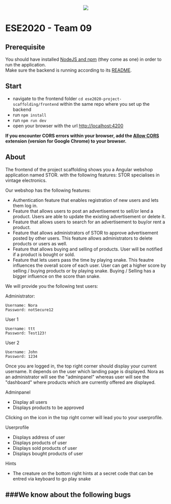

<p align="center">
  <img src="https://github.com/scg-unibe-ch/ese2020-team9/blob/master/frontend/src/assets/cd/other2anim.gif">
</p>


# ESE2020 - Team 09

## Prerequisite
You should have installed [NodeJS and npm](https://nodejs.org/en/download/) (they come as one) in order to run the application.  
Make sure the backend is running according to its [README](https://github.com/scg-unibe-ch/ese2020-project-scaffolding/blob/master/backend/README.md).

## Start
- navigate to the frontend folder `cd ese2020-project-scaffolding/frontend` within the same repo where you set up the backend
- run `npm install`
- run `npm run dev`
- open your browser with the url [http://localhost:4200](http://localhost:4200/)

**If you encounter CORS errors within your browser, add the [Allow CORS](https://chrome.google.com/webstore/detail/allow-cors-access-control/lhobafahddgcelffkeicbaginigeejlf?hl=en) extension (version for Google Chrome) to your browser.**

## About
The frontend of the project scaffolding shows you a Angular webshop application named STOR. with the following features:
STOR specialises in vintage electronics. 

Our webshop has the following features:
- Authentication feature that enables registration of new users and lets them log in.
- Feature that allows users to post an advertisement to sell/or lend a product.
Users are able to update the existing advertisement or delete it.
- Feature that allows users to search for an advertisement to buy/or rent a product.
- Feature that allows administrators of STOR to approve advertisement posted by other users. 
This feature allows administrators to delete products or users as well. 
- Feature that allows buying and selling of products. User will be notified if a product
is bought or sold. 
- Feature that lets users pass the time by playing snake.
This feautre influences the overall score of each user. 
User can get a higher score by selling / buying products or by playing snake.
Buying / Selling has a bigger influence on the score than snake.



We will provide you the following test users:

Administrator:
````
Username: Nora
Password: notSecure12
````
User 1
````
Username: ttt
Password: Test123!
````
User 2
````
Username: John
Password: 1234
````
Once you are logged in, the top right corner should display your current username.
It depends on the user which landing page is displayed. 
Nora as an administrator will see the "adminpanel" whereas user will see the "dashboard" where products
which are currently offered are displayed.

Adminpanel
- Display all users
- Displays products to be approved

Clicking on the icon in the top right corner will lead you to your userprofile.

Userprofile
- Displays address of user
- Displays products of user
- Displays sold products of user
- Displays bought products of user

Hints
- The creature on the bottom right hints at a secret code that can be entred via keyboard to go play snake

###We know about the following bugs
- 
